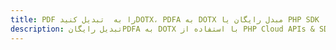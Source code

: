 ---title: PDF را به  تبدیل کنیدDOTX، PDFA به DOTX مبدل رایگان یا PHP SDKdescription: تبدیل رایگانPDFA به DOTX با استفاده از PHP Cloud APIs & SDK همچنین اسناد PDF را در Cloud ایجاد، ویرایش و رندر کنید.---